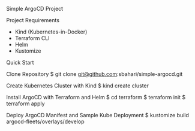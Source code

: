 Simple ArgoCD Project

Project Requirements

- Kind (Kubernetes-in-Docker)
- Terraform CLI
- Helm
- Kustomize

Quick Start

Clone Repository
$ git clone git@github.com:sbahari/simple-argocd.git

Create Kubernetes Cluster with Kind
$ kind create cluster

Install ArgoCD with Terraform and Helm
$ cd terraform
$ terraform init
$ terraform apply

Deploy ArgoCD Manifest and Sample Kube Deployment
$ kustomize build argocd-fleets/overlays/develop
